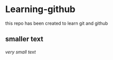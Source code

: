 # Learning-github
this repo has been created to learn git and github 

## smaller text 
###### very small text
